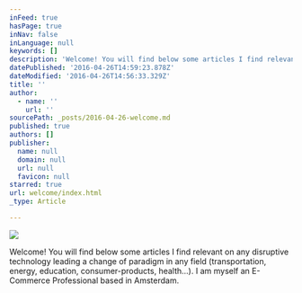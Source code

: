 ```yaml
---
inFeed: true
hasPage: true
inNav: false
inLanguage: null
keywords: []
description: 'Welcome! You will find below some articles I find relevant on any disruptive technology leading a change of paradigm in any field (transportation, energy, education, consumer-products, health...). I am myself an E-Commerce Professional based in Amsterdam.'
datePublished: '2016-04-26T14:59:23.878Z'
dateModified: '2016-04-26T14:56:33.329Z'
title: ''
author:
  - name: ''
    url: ''
sourcePath: _posts/2016-04-26-welcome.md
published: true
authors: []
publisher:
  name: null
  domain: null
  url: null
  favicon: null
starred: true
url: welcome/index.html
_type: Article

---
```

![](https://the-grid-user-content.s3-us-west-2.amazonaws.com/475ba8b6-7503-412b-bcdf-0a258e74140d.jpg)

Welcome! You will find below some articles I find relevant on any disruptive technology leading a change of paradigm in any field (transportation, energy, education, consumer-products, health...). I am myself an E-Commerce Professional based in Amsterdam.